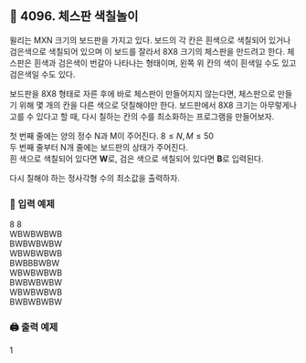 ## 🏁 4096. 체스판 색칠놀이
윌리는 MXN 크기의 보드판을 가지고 있다.
보드의 각 칸은 흰색으로 색칠되어 있거나 검은색으로 색칠되어 있으며 이 보드를 잘라서 8X8 크기의 체스판을 만드려고 한다.
체스판은 흰색과 검은색이 번갈아 나타나는 형태이며, 왼쪽 위 칸의 색이 흰색일 수도 있고 검은색일 수도 있다.

보드판을 8X8 형태로 자른 후에 바로 체스판이 만들어지지 않는다면, 체스판으로 만들기 위해 몇 개의 칸을 다른 색으로 덧칠해야만 한다.
보드판에서 8X8 크기는 아무렇게나 고를 수 있다고 할 때, 다시 칠하는 칸의 수를 최소화하는 프로그램을 만들어보자.

첫 번째 줄에는 양의 정수 N과 M이 주어진다. $8 ≤ N,M ≤ 50$
<br>두 번째 줄부터 N개 줄에는 보드판의 상태가 주어진다. 
<br>흰 색으로 색칠되어 있다면 **W**로, 검은 색으로 색칠되어 있다면 **B**로 입력된다.

다시 칠해야 하는 정사각형 수의 최소값을 출력하자.

### 📝 입력 예제
8 8<br>
WBWBWBWB<br>
BWBWBWBW<br>
WBWBWBWB<br>
BWBBBWBW<br>
WBWBWBWB<br>
BWBWBWBW<br>
WBWBWBWB<br>
BWBWBWBW

### 🖨️ 출력 예제
1